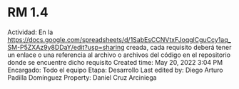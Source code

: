 # RM 1.4

Actividad: En la https://docs.google.com/spreadsheets/d/1SabEsCCNVtxFJoqglCguCcy1aq_SM-P5ZXAz9y8DDaY/edit?usp=sharing creada, cada requisito deberá tener un enlace o una referencia al archivo o archivos del código en el repositorio donde se encuentre dicho requisito
Created time: May 20, 2022 3:04 PM
Encargado: Todo el equipo
Etapa: Desarrollo
Last edited by: Diego Arturo Padilla Domínguez
Property: Daniel Cruz Arciniega